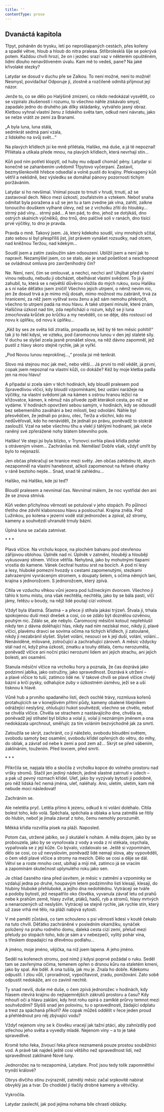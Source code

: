 ```yaml
---
title: ''
contentType: prose
---
```


## Dvanáctá kapitola

  

Třpyt, poháněn do trysku, letí po neprošlapaných cestách, přes kořeny a spadlé větve, hloub a hloub do nitra pralesa. Stříbrolesklá šíje se pokrývá potem. Každou chvíli hrozí, že on i jezdec srazí vaz v některém opuštěném, lidmi dlouho nenavštíveném úvalu. Kam mě to vedeš, pane? Na jaké křivolaké stezky?

Latydar se dosud v duchu pře se Zalkou. To není možné, není to možné! Nesmysl, povídačka! Odporuje jí, zlostně a rozčileně odmítá přijmout její názor.

Jenže to, co se dělo po Halýšině zmizení, co nikdo nedokázal vysvětlit, co se vzpíralo zkušenosti i rozumu, to všechno náhle získávalo smysl, zapadalo jedno do druhého jak dílky skládanky, vytvářelo jasný obraz. Kletbou vyhnal vlastní ženu z lidského světa tam, odkud není návratu, jako se nelze vrátit ze zemí za Branami.

„A byla luna, luna stálá,  
sedmkrát sedmá paní vzala,  
z lidského na svůj svět…“

Na plavých křídlech jsi ke mně přilétala, Halško, má duše, a já tě nepoznal! Přilétala a utíkala přede mnou, na plavých křídlech, která nevrhají stín…

Kůň pod ním potřetí klopýtl, od huby mu odpadl chomáč pěny. Latydar si konečně se zahanbením uvědomil Třpytovo vyčerpaní. Zastavil, bezmyšlenkovitě hřebce odsedlal a volně pustil do krajiny. Překvapený kůň větřil a neklidně, bez výsledku se domáhal pánovy pozornosti tichým poržáváním.

Latydar si ho nevšímal. Vnímal pouze to trnutí v hrudi, trnutí, až se zastavoval dech. Něco mezi úzkostí, zoufalstvím a vztekem. Neboť snaha odmítat byla poražena a už se jen tu a tam zvedne jak vlna, zahltí, zalkne tonoucího douškem vylhané úlevy, než se z vrcholku zřítí do hloubky… strmý pád vlny… strmý pád… A ten pád, to dno, jehož se dotýkáš, dno ostrých skalních výčnělků, dno trnů, dno palčivé soli v ranách, dno tisící prvé výčitky, to dno je pravda.

Pravda o mně. Takový jsem. Já, který kdekoho soudil, viny mnohých sčítal, zato sebou si byl přespříliš jist, jist právem vynášet rozsudky, nad otcem, nad kněžnou Teržou, nad kdekým…

Soudil jsem a zatím zasloužím sám odsouzení. Ublížil jsem a není jak to napravit. Nezamýšlel jsem, co se stalo, ale je snad pošetilost a neschopnost se ovládnout omluva pro zavrženíhodný čin?

Ne. Není, není, čím se omlouvat, a nechci, nechci ani! Uhýbat před vlastní vinou nebudu, nebudu ji obcházet, obelhávat vlastní svědomí. To já ji zahubil, tu, která se s největší důvěrou vložila do mých rukou, svou Halšku a s ní naše děťátko jsem zničil! Všechno jejich utrpení, o němž nevím nic, jen že dosud trvá a je mimo můj dosah, mimo možnost mu zabránit, trvá za hranicemi, za něž jsem vyštval svou ženu a jež sám nemohu překročit, všechno to utrpení padá na mou hlavu. A také utrpení minulé, které znám, Halščina úzkost nad tím, zda nepřichází o rozum, když se jí luna zmocňovala krůček po krůčku a my nevěděli, co se děje, děs rostoucí od novu k úplňku, od novu k úplňku…

„Kéž by ses ze světa lidí ztratila, propadla se, kéž by tě ten měsíc pohltil!“ tak jí to řekl kdysi, ve vzteku, pod čaromocnou lunou v den její staleté síly. V duchu se slyšel zcela jasně pronášet slova, na něž dávno zapomněl, jež pustil z hlavy skoro stejně rychle, jak je vyřkl.

„Pod Novou lunou neproklínej…,“ prosila jsi mě tenkrát.

Slovo má stejnou moc jak meč, nebo větší… Já první to měl vědět, já první, copak jsem nepoznal na vlastní kůži, co dokáže? Kéž by moje kletba padla jen na mou hlavu!

A připadal si zcela sám v těch hodinách, kdy bloudil pralesem pod Spravedlivou vlčicí, kdy bloudil vzpomínkami, bez ustání narážeje na výčitky, na vlastní svědomí jak na kámen s ostrou hranou ležící na křižovatce, kámen, k němuž nás přivede zpět kterákoli cesta, po níž se vydáme. V hodinách opovržení sebou samým, v hodinách, kdy se odsoudil bez sebemenšího zaváhání a bez milosti, bez odvolání. Náhle byl přesvědčen, že jednali po právu, otec, Terža a všichni, kdo mu nedůvěřovali, kdo ho nenáviděli, že jednali po právu, poněvadž to stokrát zasloužil. Vzal na sebe všechnu tíhu a vlekl ji táhlými hodinami, jak vleče raněný své zpřerážené nohy blátem bitevního pole.

Halško! Ve stepi jsi byla blízko, v Trynovci svrhla plavá křídla pohár s otráveným vínem… Zachránilas mě. Nemělas! Dobře však, vždyť umřít by bylo to nejsnazší.

Jen občas překračují se hranice mezi světy. Jen občas zahlédnu tě, abych nezapomněl na vlastní hanebnost, ačkoli zapomenout na řeřavé oharky v ráně beztoho nejde… Snad, snad tě zahlédnu…

Halško, má Halško, kde jsi teď?

Bloudil pralesem a nevnímal čas. Nevnímal málem, že noc vystřídal den ani že se znova stmívá.

Kůň veden příchylnou věrností se potuloval v jeho stopách. Po půlnoci třetího dne zdvihl klabonosou hlavu a poslouchal. Krajina zněla. Pod Lužinkou, po kolena v jezerní vodě stál jednorožec a zpíval, až stromy, kameny a souhvězdí uhranutě trnuly bázní.

Úplná luna se začala zatmívat.

\* \* \*

  

Plavá vlčice. Na vrcholu kopce, na plochém balvanu pod otevřenou zářijovou oblohou. Úplněk nad ní. Úplněk v zatmění, hlouběji a hlouběji vykusovaný stínem. Vlčice větřila. Nehybná, jako by mohutnými tlapami vrostla do kamene. Vánek čechral hustou srst na bocích. A pod ní lesy a lesy, hluboké pomezní hvozdy s cestami zapomenutými, stezkami zahrazenými vyvráceným stromem, s doupaty šelem, s očima němých laní, krajina s jednorožcem. S jednorožcem, který zpívá.

Cítila ve vzduchu vlhkou vůni jezera pod lužineckým dvorcem. Všechno ji táhlo k tomu místu, ona však nechtěla, nechtěla, jako by se bála pasti, vlčí jámy, řetězu u boudy, na nějž lidé poutají cizí volnost.

Vždyť byla šťastná. Šťastná – a přece ji stíhala jakási trýzeň. Štvala ji, trhala spokojenou duši mezi dnešek a cosi, co se zdálo být doznělou ozvěnou, pouhým nic. Zdálo se, ale nebylo. Čaromocný měsíční kotouč nepřehlušil nikdy ten z dávna doléhající hlas, nikdy nad ním nezískal moc, nikdy jí, plavé vlčici, plavému dravci se sovíma očima na tichých křídlech, jí zatoulané, nikdy jí nezabránil slyšet. Slyšet volání, nesoucí se k její duši, volání, volání… Nenáviděné, milované, zotročující a zachraňující zároveň. A měsíc vždycky stál nad ní, když plna úzkosti, zmatku a touhy dělala, čemu nerozuměla, poněvadž vlčice ani noční ptáci nerozumí lidem ani jejich strachu, ani jejich bolesti, ani osamění.

Stanula měsíční vlčice na vrcholku hory a poznala, že čas dozrává jako podzimní jablka, jako ostružiny, jako spravedlnost. Dozrává k utržení – a plavé vlčice to tuší, zatímco lidé ne. V takové chvíli se plavé vlčice chvějí bázní a krčí pysky, odhalujíce zuby v úzkostném úsměvu, ježí se a uši tisknou k hlavě.

Vůně hub a prvního spadaného listí, dech oschlé trávy, rozmluva kořenů protahujících se v konejšivém přítmí půdy, kameny obalené lišejníkem odrážející neslyšný, ohlušující hukot souhvězdí, všechno se chvělo, neboť se chvěla vlčice. Chvěla se strachem z nastávajícího dne, chvěla se, poněvadž její stihatel byl blízko a volal ji, volal ji neznámým jménem a ona nedokázala uprchnout, směřujíc za tím voláním bezvýchodně jak za smrtí.

Zatoužila se skrýt, zachránit, co jí náleželo, svobodu bloudění světem, svobodu samoty bez osamění, svobodu křídel opřených do větru, do mlhy, do oblak, a závrať od nebe k zemi a pod zem až… Skrýt se před vábením, zaklínáním, toužením. Před lovcem, před smrtí.

\* \* \*

  

Přikrčila se, napjala tělo a skočila z vrcholku kopce do volného prostoru nad vršky stromů. Stačil jen jediný nádech, jediné slastné zatrnutí v údech – a pak už pevný rozmach křídel. Uleť, jako by vyzývaly bytosti jí podobné, pro něž lidská řeč nemá jména, uleť, naléhaly. Ano, uletím, uletím, kam mě nebude moci následovat!

Zachráním se.

Ale neletěla pryč. Letěla přímo k jezeru, odkud k ní volání doléhalo. Cítila bolest toho, kdo volá. Spěchala, spěchala a oblaka a luna zatmělá se řítily do hlubin, neboť je jímala závrať z toho, čemu nemohly porozumět.

Měkká křídla rozvířila písek na pláži. Naposled.

Potom čas, utržené jablko, se jí skutálel k nohám. A měla dojem, jako by se probouzela, jako by se vynořovala z vody a voda z ní stékala, osychala, vypařovala se z její kůže. Co bývalo, vzdalovalo se. Ještě si vzpomínám, dělo se cosi, co už nevyslovím, poněvadž lidé nemají slova, aby vypověděli, o čem vědí plavé vlčice a stromy na mezích. Dělo se cosi a děje se dál. Větví se a roste mnoho cest, ubíhají a míjí mě, zatímco já se vracím a zapomínám skutečnost uplynulého roku jako sen.

Je chlad časného rána před úsvitem, je měsíc v zatmění a vzpomínky se vzdalují jedna po druhé, houpavým letem podzimního listí klesají, klesají, do hlubiny hluboké přehluboké, a jejího dna nedohlédnu. Vytrácejí se tváře a podoby bytostí, jež nespatřilo oko člověka, vyvanula závrať letu od prahů nebe k prahům země, hlasy zvířat, ptáků, hadů, ryb a stromů, hlasy mrtvých a nenarozených už neslyším. Vytrácejí se stejně rychle, jak rychle stín, který už zase vrhá mé tělo, na pláži nabývá sytosti.

V mé paměti zůstává, co tam schouleno s psí věrností kdesi v koutě čekalo na tuto chvíli. Děťátko zachráněné v posledním okamžiku, synáček položený na prahu rodného domu, daleká cesta cizí zemí, přelud mezi přeludy po stopách toho, kdo je sám a v nebezpečí, vylitý pohár vína, s třeskem dopadající na dřevěnou podlahu…

A jméno, moje jméno, vějička, na niž jsem lapena. A jeho jméno.

Seděl na kořenech stromu, pod nímž ji kdysi poprvé požádal o ruku. Seděl tam se zavřenýma očima, temenem opřen o drsnou kůru na staletém kmeni, jako by spal. Ale bděl. A ona tušila, jak mu je. Znala ho dobře. Kdekomu odpustil. I zlou vůli, i proradnost, vypočítavost, zradu, ponižování. Zato sobě odpustit nedokáže, ani co zavinil nechtě.

Ty snad nevíš, duše mé duše, o čem zpívá jednorožec v hodinách, kdy hlasem otevírá krajinu do nejtajemnějších zákrutů prostoru a času? Kdy mhouří oči a hlavu zaklání, kdy hrot rohu opírá o zamlklé průrvy temnot mezi souhvězdími? Slyšíš snad jen polovinu, tu o spravedlnosti, žádající odplatu a trest za spáchaná příkoří? Ale copak můžeš oddělit v řece jeden proud a přehlédnout pro něj zbývající vodu?

Vždyť nejenom viny se k člověku vracejí jak tažní ptáci, aby zahnízdily pod střechou jeho světa a vyvedly mladé. Nejenom viny – a to je také spravedlivé.

Kromě toho řeka, živoucí řeka přece neznamená pouze prostou souběžnici vod. A právě tak najdeš ještě cosi většího než spravedlnost lidí, než spravedlnost zaklínané Nové luny.

Jednorožec na to nezapomíná, Latydare. Proč jsou tedy tolik zapomnětliví trynští králové?

Obrys dívčího stínu zvýrazněl, zatmělý měsíc začal srpkovitě nabírat obvyklý jas a tvar. Do chodidel ji tlačily drobné kameny a větvičky.

Vykročila.

Latydar zaslechl, jak pod jejíma nohama bíle chrastí oblázky.
